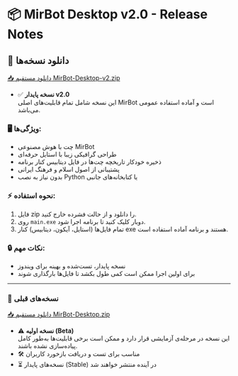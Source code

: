 # 📦 MirBot Desktop v2.0 - Release Notes

## 🔹 دانلود نسخه‌ها

[📥 دانلود مستقیم MirBot-Desktop-v2.zip](https://github.com/amirhossinpython/MirBot-Desktop/releases/download/v2.0/MirBot-Desktop-v2.zip)

- ✅ **نسخه پایدار v2.0**  
  این نسخه شامل تمام قابلیت‌های اصلی MirBot است و آماده استفاده عمومی می‌باشد.

### 🖥️ ویژگی‌ها:
- چت با هوش مصنوعی MirBot  
- طراحی گرافیکی زیبا با استایل حرفه‌ای  
- ذخیره خودکار تاریخچه چت‌ها در فایل دیتابیس کنار برنامه  
- پشتیبانی از اصول اسلام و فرهنگ ایرانی  
- بدون نیاز به نصب Python یا کتابخانه‌های جانبی

### ⚡ نحوه استفاده:
1. فایل zip را دانلود و از حالت فشرده خارج کنید.  
2. روی `main.exe` دوبار کلیک کنید تا برنامه اجرا شود.  
3. تمام فایل‌ها (استایل، آیکون، دیتابیس) کنار exe هستند و برنامه آماده استفاده است.

### 🔒 نکات مهم:
- نسخه پایدار، تست‌شده و بهینه برای ویندوز  
- برای اولین اجرا ممکن است کمی طول بکشد تا فایل‌ها بارگذاری شوند  

---

### 🔹 نسخه‌های قبلی

[📥 دانلود مستقیم MirBot-Desktop.zip](https://github.com/amirhossinpython/MirBot-Desktop/releases/download/v0.1-beta/main.zip)

- ⚠️ **نسخه اولیه (Beta)**  
  این نسخه در مرحله‌ی آزمایشی قرار دارد و ممکن است برخی قابلیت‌ها به‌طور کامل پیاده‌سازی نشده باشند.
- 🛠️ مناسب برای تست و دریافت بازخورد کاربران  
- ⏳ نسخه‌های پایدار (Stable) در آینده منتشر خواهند شد

